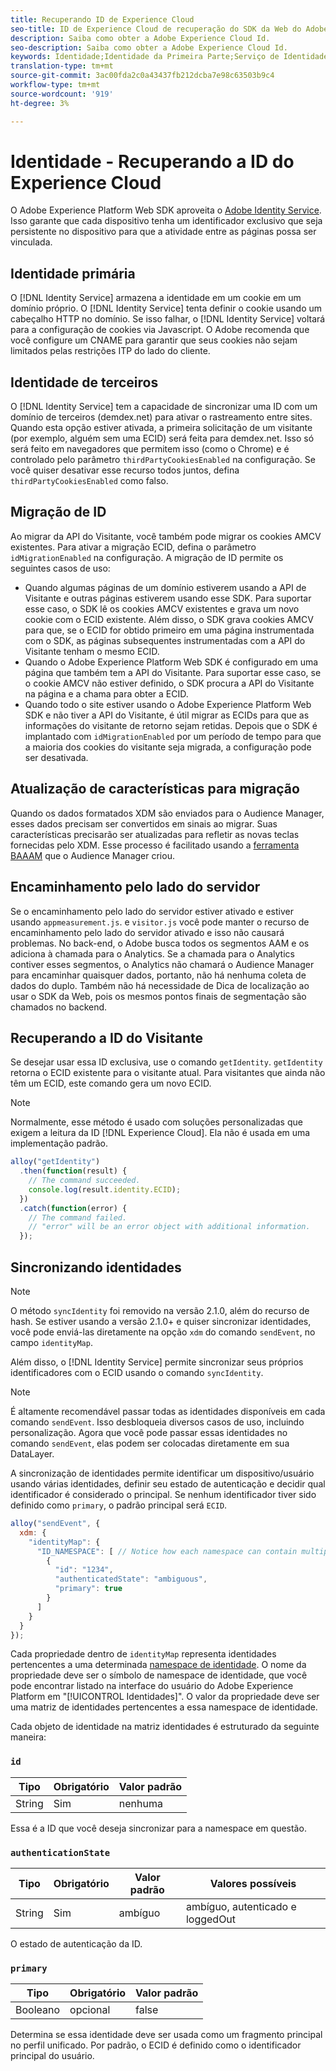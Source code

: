 ```yaml
---
title: Recuperando ID de Experience Cloud
seo-title: ID de Experience Cloud de recuperação do SDK da Web do Adobe Experience Platform
description: Saiba como obter a Adobe Experience Cloud Id.
seo-description: Saiba como obter a Adobe Experience Cloud Id.
keywords: Identidade;Identidade da Primeira Parte;Serviço de Identidade;Identidade de Terceiros;Migração de ID;ID de Visitante;identidade de terceiros;identidade de terceirosCookiesEnabled;idMigrationEnabled;getIdentity;Syncing Identidades;syncIdentity;sendEvent;identityMap;Primary;ecid;Identity Namespace;authenticationState;hashEnabled;
translation-type: tm+mt
source-git-commit: 3ac00fda2c0a43437fb212dcba7e98c63503b9c4
workflow-type: tm+mt
source-wordcount: '919'
ht-degree: 3%

---
```



# Identidade - Recuperando a ID do Experience Cloud

O Adobe Experience Platform Web SDK aproveita o [Adobe Identity Service](../../identity-service/ecid.md). Isso garante que cada dispositivo tenha um identificador exclusivo que seja persistente no dispositivo para que a atividade entre as páginas possa ser vinculada.

## Identidade primária

O [!DNL Identity Service] armazena a identidade em um cookie em um domínio próprio. O [!DNL Identity Service] tenta definir o cookie usando um cabeçalho HTTP no domínio. Se isso falhar, o [!DNL Identity Service] voltará para a configuração de cookies via Javascript. O Adobe recomenda que você configure um CNAME para garantir que seus cookies não sejam limitados pelas restrições ITP do lado do cliente.

## Identidade de terceiros

O [!DNL Identity Service] tem a capacidade de sincronizar uma ID com um domínio de terceiros (demdex.net) para ativar o rastreamento entre sites. Quando esta opção estiver ativada, a primeira solicitação de um visitante (por exemplo, alguém sem uma ECID) será feita para demdex.net. Isso só será feito em navegadores que permitem isso (como o Chrome) e é controlado pelo parâmetro `thirdPartyCookiesEnabled` na configuração. Se você quiser desativar esse recurso todos juntos, defina `thirdPartyCookiesEnabled` como falso.

## Migração de ID

Ao migrar da API do Visitante, você também pode migrar os cookies AMCV existentes. Para ativar a migração ECID, defina o parâmetro `idMigrationEnabled` na configuração. A migração de ID permite os seguintes casos de uso:

* Quando algumas páginas de um domínio estiverem usando a API de Visitante e outras páginas estiverem usando esse SDK. Para suportar esse caso, o SDK lê os cookies AMCV existentes e grava um novo cookie com o ECID existente. Além disso, o SDK grava cookies AMCV para que, se o ECID for obtido primeiro em uma página instrumentada com o SDK, as páginas subsequentes instrumentadas com a API do Visitante tenham o mesmo ECID.
* Quando o Adobe Experience Platform Web SDK é configurado em uma página que também tem a API do Visitante. Para suportar esse caso, se o cookie AMCV não estiver definido, o SDK procura a API do Visitante na página e a chama para obter a ECID.
* Quando todo o site estiver usando o Adobe Experience Platform Web SDK e não tiver a API do Visitante, é útil migrar as ECIDs para que as informações do visitante de retorno sejam retidas. Depois que o SDK é implantado com `idMigrationEnabled` por um período de tempo para que a maioria dos cookies do visitante seja migrada, a configuração pode ser desativada.

## Atualização de características para migração

Quando os dados formatados XDM são enviados para o Audience Manager, esses dados precisam ser convertidos em sinais ao migrar. Suas características precisarão ser atualizadas para refletir as novas teclas fornecidas pelo XDM. Esse processo é facilitado usando a [ferramenta BAAAM](https://docs.adobe.com/content/help/en/audience-manager/user-guide/reference/bulk-management-tools/bulk-management-intro.html#getting-started-with-bulk-management) que o Audience Manager criou.

## Encaminhamento pelo lado do servidor

Se o encaminhamento pelo lado do servidor estiver ativado e estiver usando `appmeasurement.js`. e `visitor.js` você pode manter o recurso de encaminhamento pelo lado do servidor ativado e isso não causará problemas. No back-end, o Adobe busca todos os segmentos AAM e os adiciona à chamada para o Analytics. Se a chamada para o Analytics contiver esses segmentos, o Analytics não chamará o Audience Manager para encaminhar quaisquer dados, portanto, não há nenhuma coleta de dados do duplo. Também não há necessidade de Dica de localização ao usar o SDK da Web, pois os mesmos pontos finais de segmentação são chamados no backend.

## Recuperando a ID do Visitante

Se desejar usar essa ID exclusiva, use o comando `getIdentity`. `getIdentity` retorna o ECID existente para o visitante atual. Para visitantes que ainda não têm um ECID, este comando gera um novo ECID.

>[!NOTE]
>
>Normalmente, esse método é usado com soluções personalizadas que exigem a leitura da ID [!DNL Experience Cloud]. Ela não é usada em uma implementação padrão.

```javascript
alloy("getIdentity")
  .then(function(result) {
    // The command succeeded.
    console.log(result.identity.ECID);
  })
  .catch(function(error) {
    // The command failed.
    // "error" will be an error object with additional information.
  });
```

## Sincronizando identidades

>[!NOTE]
>
>O método `syncIdentity` foi removido na versão 2.1.0, além do recurso de hash. Se estiver usando a versão 2.1.0+ e quiser sincronizar identidades, você pode enviá-las diretamente na opção `xdm` do comando `sendEvent`, no campo `identityMap`.

Além disso, o [!DNL Identity Service] permite sincronizar seus próprios identificadores com o ECID usando o comando `syncIdentity`.

>[!NOTE]
>
>É altamente recomendável passar todas as identidades disponíveis em cada comando `sendEvent`. Isso desbloqueia diversos casos de uso, incluindo personalização. Agora que você pode passar essas identidades no comando `sendEvent`, elas podem ser colocadas diretamente em sua DataLayer.

A sincronização de identidades permite identificar um dispositivo/usuário usando várias identidades, definir seu estado de autenticação e decidir qual identificador é considerado o principal. Se nenhum identificador tiver sido definido como `primary`, o padrão principal será `ECID`.

```javascript
alloy("sendEvent", {
  xdm: {
    "identityMap": {
      "ID_NAMESPACE": [ // Notice how each namespace can contain multiple identifiers.
        {
          "id": "1234",
          "authenticatedState": "ambiguous",
          "primary": true
        }
      ]
    }
  }
});
```

Cada propriedade dentro de `identityMap` representa identidades pertencentes a uma determinada [namespace de identidade](../../identity-service/namespaces.md). O nome da propriedade deve ser o símbolo de namespace de identidade, que você pode encontrar listado na interface do usuário do Adobe Experience Platform em &quot;[!UICONTROL Identidades]&quot;. O valor da propriedade deve ser uma matriz de identidades pertencentes a essa namespace de identidade.

Cada objeto de identidade na matriz identidades é estruturado da seguinte maneira:

### `id`

| **Tipo** | **Obrigatório** | **Valor padrão** |
| -------- | ------------ | ----------------- |
| String | Sim | nenhuma |

Essa é a ID que você deseja sincronizar para a namespace em questão.

### `authenticationState`

| **Tipo** | **Obrigatório** | **Valor padrão** | **Valores possíveis** |
| -------- | ------------ | ----------------- | ------------------------------------ |
| String | Sim | ambíguo | ambíguo, autenticado e loggedOut |

O estado de autenticação da ID.

### `primary`

| **Tipo** | **Obrigatório** | **Valor padrão** |
| -------- | ------------ | ----------------- |
| Booleano | opcional | false |

Determina se essa identidade deve ser usada como um fragmento principal no perfil unificado. Por padrão, o ECID é definido como o identificador principal do usuário.
